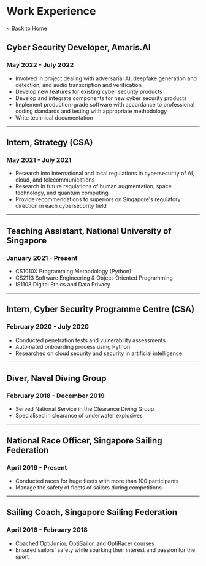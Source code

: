 # Work Experience

[< Back to Home](../README.md)

## Cyber Security Developer, Amaris.AI

### May 2022 - July 2022

* Involved in project dealing with adversarial AI, deepfake generation and detection, and audio transcription and verification
* Develop new features for existing cyber security products
* Develop and integrate components for new cyber security products
* Implement production-grade software with accordance to professional coding standards and testing with appropriate methodology
* Write technical documentation

---

## Intern, Strategy (CSA)

### May 2021 - July 2021

* Research into international and local regulations in cybersecurity of AI, cloud, and telecommunications
* Research in future regulations of human augmentation, space technology, and quantum computing
* Provide recommendations to superiors on Singapore's regulatory direction in each cybersecurity field

---

## Teaching Assistant, National University of Singapore

### January 2021 - Present

* CS1010X Programming Methodology (Python)
* CS2113 Software Engineering & Object-Oriented Programming
* IS1108 Digital Ethics and Data Privacy

---

## Intern, Cyber Security Programme Centre (CSA)

### February 2020 - July 2020

* Conducted penetration tests and vulnerability assessments
* Automated onboarding process using Python
* Researched on cloud security and security in artificial intelligence

---

## Diver, Naval Diving Group

### February 2018 - December 2019

* Served National Service in the Clearance Diving Group
* Specialised in clearance of underwater explosives

---

## National Race Officer, Singapore Sailing Federation

### April 2019 - Present

* Conducted races for huge fleets with more than 100 participants
* Manage the safety of fleets of sailors during competitions

---

## Sailing Coach, Singapore Sailing Federation

### April 2016 - February 2018

* Coached OptiJunior, OptiSailor, and OptiRacer courses
* Ensured sailors' safety while sparking their interest and passion for the sport
